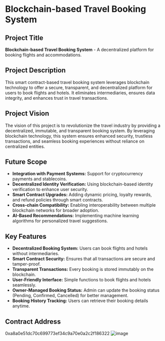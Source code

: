 # Blockchain-based Travel Booking System

## Project Title
**Blockchain-based Travel Booking System** - A decentralized platform for booking flights and accommodations.

## Project Description
This smart contract-based travel booking system leverages blockchain technology to offer a secure, transparent, and decentralized platform for users to book flights and hotels. It eliminates intermediaries, ensures data integrity, and enhances trust in travel transactions.

## Project Vision
The vision of this project is to revolutionize the travel industry by providing a decentralized, immutable, and transparent booking system. By leveraging blockchain technology, this system ensures enhanced security, trustless transactions, and seamless booking experiences without reliance on centralized entities.

## Future Scope
- **Integration with Payment Systems:** Support for cryptocurrency payments and stablecoins.
- **Decentralized Identity Verification:** Using blockchain-based identity verification to enhance user security.
- **Smart Contract Upgrades:** Adding dynamic pricing, loyalty rewards, and refund policies through smart contracts.
- **Cross-chain Compatibility:** Enabling interoperability between multiple blockchain networks for broader adoption.
- **AI-Based Recommendations:** Implementing machine learning algorithms for personalized travel suggestions.

## Key Features
- **Decentralized Booking System:** Users can book flights and hotels without intermediaries.
- **Smart Contract Security:** Ensures that all transactions are secure and tamper-proof.
- **Transparent Transactions:** Every booking is stored immutably on the blockchain.
- **User-Friendly Interface:** Simple functions to book flights and hotels seamlessly.
- **Owner-Managed Booking Status:** Admin can update the booking status (Pending, Confirmed, Cancelled) for better management.
- **Booking History Tracking:** Users can retrieve their booking details anytime.




## Contract Address
0xa8a0e51dc70c699773ef34c9a70e0a2c2f186322
![image](https://github.com/user-attachments/assets/b52ba4d9-349f-4ed5-9d8e-c9581a6c3e0d)
